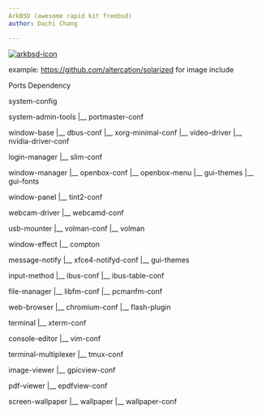 ```yaml
---
ArkBSD (awesome rapid kit freebsd)
author: Dachi Chang

---
```


[![arkbsd-icon](https://raw.github.com/DachiChang/arkports-9.1/master/.img/arkbsd-black-large.png)](#features)

example: https://github.com/altercation/solarized for image include

Ports Dependency

system-config

system-admin-tools
 |__ portmaster-conf

window-base
 |__ dbus-conf
 |__ xorg-minimal-conf
 |__ video-driver
      |__ nvidia-driver-conf

login-manager
 |__ slim-conf

window-manager
 |__ openbox-conf
 |__ openbox-menu
 |__ gui-themes
 |__ gui-fonts

window-panel
 |__ tint2-conf

webcam-driver
 |__ webcamd-conf

usb-mounter
 |__ volman-conf
 |__ volman

window-effect
 |__ compton

message-notify
 |__ xfce4-notifyd-conf
 |__ gui-themes

input-method
 |__ ibus-conf
 |__ ibus-table-conf

file-manager
 |__ libfm-conf
 |__ pcmanfm-conf

web-browser
 |__ chromium-conf
 |__ flash-plugin

terminal
 |__ xterm-conf

console-editor
 |__ vim-conf

terminal-multiplexer
 |__ tmux-conf

image-viewer
 |__ gpicview-conf

pdf-viewer
 |__ epdfview-conf

screen-wallpaper
 |__ wallpaper
 |__ wallpaper-conf
